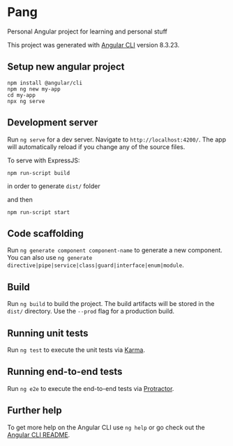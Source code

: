 # Pang

Personal Angular project for learning and personal stuff

This project was generated with [Angular CLI](https://github.com/angular/angular-cli) version 8.3.23.

## Setup new angular project
```
npm install @angular/cli
npm ng new my-app
cd my-app
npx ng serve
```

## Development server

Run `ng serve` for a dev server. Navigate to `http://localhost:4200/`. The app will automatically reload if you change any of the source files.

To serve with ExpressJS:
```
npm run-script build
```
in order to generate `dist/` folder

and then 
```
npm run-script start
```

## Code scaffolding

Run `ng generate component component-name` to generate a new component. You can also use `ng generate directive|pipe|service|class|guard|interface|enum|module`.

## Build

Run `ng build` to build the project. The build artifacts will be stored in the `dist/` directory. Use the `--prod` flag for a production build.

## Running unit tests

Run `ng test` to execute the unit tests via [Karma](https://karma-runner.github.io).

## Running end-to-end tests

Run `ng e2e` to execute the end-to-end tests via [Protractor](http://www.protractortest.org/).

## Further help

To get more help on the Angular CLI use `ng help` or go check out the [Angular CLI README](https://github.com/angular/angular-cli/blob/master/README.md).
